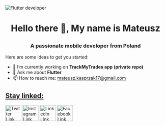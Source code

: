 

![Flutter developer](https://github.com/mateuszkasprzak94/mateuszkasprzak94/assets/142491717/6e9a4303-5698-42f8-9ae7-07c7c926e1d3)

# <p align="center">Hello there 👋, My name is Mateusz</p>
<h3><p align="center">A passionate mobile developer from Poland</p></h3>


Here are some ideas to get you started:

- 🔭 I’m currently working on **TrackMyTrades app (private repo)**
- 💬 Ask me about **Flutter**
- 📫 How to reach me: mateusz.kasprzak17@gmail.com

## [Stay linked:](#Link1)
[<img src="https://www.sarkarinaukriexams.com/images/import/sne151712580918.png" alt="Twitter Link" width="50" height="50">](https://twitter.com/mat_kasp)
[<img src="https://upload.wikimedia.org/wikipedia/commons/thumb/a/a5/Instagram_icon.png/960px-Instagram_icon.png" alt="Instagram Link" width="50" height="50">](https://www.instagram.com/mateusz_kasp)
[<img src="https://cdn1.iconfinder.com/data/icons/logotypes/32/circle-linkedin-512.png" alt="Linkedin Link" width="50" height="50">](https://www.linkedin.com/in/mateusz-kasprzak-5a0094171)
[<img src="https://upload.wikimedia.org/wikipedia/commons/thumb/b/b9/2023_Facebook_icon.svg/250px-2023_Facebook_icon.svg.png" alt="Facebook Link" width="50" height="50">](https://www.facebook.com/mateuszKasp94)
